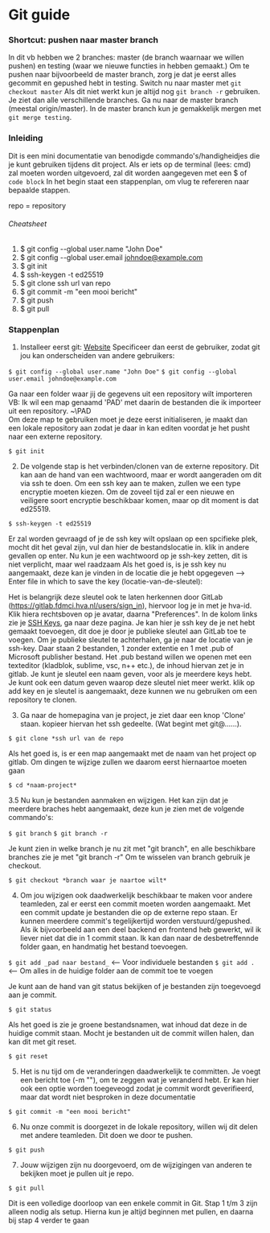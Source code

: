 # Git guide

### Shortcut: pushen naar master branch

In dit vb hebben we 2 branches: master (de branch waarnaar we willen pushen) en testing (waar we nieuwe functies in hebben gemaakt.)
Om te pushen naar bijvoorbeeld de master branch, zorg je dat je eerst alles gecommit en gepushed hebt in testing. 
Switch nu naar master met `git checkout master`
Als dit niet werkt kun je altijd nog `git branch -r` gebruiken. Je ziet dan alle verschillende branches.
Ga nu naar de master branch (meestal origin/master).
In de master branch kun je gemakkelijk mergen met `git merge testing`.

### Inleiding
Dit is een mini documentatie van benodigde commando's/handigheidjes die je kunt gebruiken tijdens dit project.
Als er iets op de terminal (lees: cmd) zal moeten worden uitgevoerd, zal dit worden aangegeven met een $ of `code block`
In het begin staat een stappenplan, om vlug te refereren naar bepaalde stappen.

repo = repository

###### Cheatsheet
1. $ git config --global user.name "John Doe"
2. $ git config --global user.email johndoe@example.com
3.  $ git init
4.  $ ssh-keygen -t ed25519
5.  $ git clone ssh url van repo
6.  $ git commit -m "een mooi bericht"
7.  $ git push
8. $ git pull


### Stappenplan

1.   Installeer eerst git: [Website](https://git-scm.com/downloads) 
    Specificeer dan eerst de gebruiker, zodat git jou kan onderscheiden van andere gebruikers: 

`$ git config --global user.name "John Doe"`
`$ git config --global user.email johndoe@example.com`


Ga naar een folder waar jij de gegevens uit een repository wilt importeren 
    VB: Ik wil een map genaamd 'PAD' met daarin de bestanden die ik importeer uit een repository.
            ~\PAD\
    Om deze map te gebruiken moet je deze eerst initialiseren, je maakt dan een lokale repository aan zodat je daar in kan editen voordat je het pusht naar een externe repository.

`$ git init`


2.   De volgende stap is het verbinden/clonen van de externe repository. Dit kan aan de hand van een wachtwoord, maar er wordt aangeraden om dit via ssh te doen.
    Om een ssh key aan te maken, zullen we een type encryptie moeten kiezen. Om de zoveel tijd zal er een nieuwe en veiligere soort encryptie beschikbaar komen, maar op dit moment is dat ed25519.

`$ ssh-keygen -t ed25519`

Er zal worden gevraagd of je de ssh key wilt opslaan op een spcifieke plek, mocht dit het geval zijn, vul dan hier de bestandslocatie in. klik in andere gevallen op enter.
    Nu kun je een wachtwoord op je ssh-key zetten, dit is niet verplicht, maar wel raadzaam
    Als het goed is, is je ssh key nu aangemaakt, deze kan je vinden in de locatie die je hebt opgegeven --> Enter file in which to save the key (locatie-van-de-sleutel):
    
Het is belangrijk deze sleutel ook te laten herkennen door GitLab (https://gitlab.fdmci.hva.nl/users/sign_in), hiervoor log je in met je hva-id.
    Klik hiera rechtsboven op je avatar, daarna "Preferences".
    In de kolom links zie je [SSH Keys](https://gitlab.fdmci.hva.nl/-/profile/keys), ga naar deze pagina.
    Je kan hier je ssh key de je net hebt gemaakt toevoegen, dit doe je door je publieke sleutel aan GitLab toe te voegen.
    Om je publieke sleutel te achterhalen, ga je naar de locatie van je ssh-key. Daar staan 2 bestanden, 1 zonder extentie en 1 met .pub of Microsoft publisher bestand.
    Het .pub bestand willen we openen met een texteditor (kladblok, sublime, vsc, n++ etc.), de inhoud hiervan zet je in gitlab.
    Je kunt je sleutel een naam geven, voor als je meerdere keys hebt. Je kunt ook een datum geven waarop deze sleutel niet meer werkt.
    klik op add key en je sleutel is aangemaakt, deze kunnen we nu gebruiken om een repository te clonen.
    


3. Ga naar de homepagina van je project, je ziet daar een knop 'Clone' staan. kopieer hiervan het ssh gedeelte. (Wat begint met git@......).

`$ git clone *ssh url van de repo`

Als het goed is, is er een map aangemaakt met de naam van het project op gitlab. Om dingen te wijzige zullen we daarom eerst hiernaartoe moeten gaan

`$ cd *naam-project*`

3.5    Nu kun je bestanden aanmaken en wijzigen. Het kan zijn dat je meerdere braches hebt aangemaakt, deze kun je zien met de volgende commando's:

`$ git branch`
`$ git branch -r`

Je kunt zien in welke branch je nu zit met "git branch", en alle beschikbare branches zie je met "git branch -r" Om te wisselen van branch gebruik je checkout.

`$ git checkout *branch waar je naartoe wilt*`



4.   Om jou wijzigen ook daadwerkelijk beschikbaar te maken voor andere teamleden, zal er eerst een commit moeten worden aangemaakt.
    Met een commit update je bestanden die op de externe repo staan. Er kunnen meerdere commit's tegelijkertijd worden verstuurd/gepushed.
    Als ik bijvoorbeeld aan een deel backend en frontend heb gewerkt, wil ik liever niet dat die in 1 commit staan. Ik kan dan naar de desbetreffennde folder gaan, en handmatig het bestand toevoegen.

`$ git add _pad naar bestand_` <-- Voor individuele bestanden
`$ git add .` <-- Om alles in de huidige folder aan de commit toe te voegen

Je kunt aan de hand van git status bekijken of je bestanden zijn toegevoegd aan je commit.

`$ git status`

Als het goed is zie je groene bestandsnamen, wat inhoud dat deze in de huidige commit staan. Mocht je bestanden uit de commit willen halen, dan kan dit met git reset.

`$ git reset`



5.   Het is nu tijd om de veranderingen daadwerkelijk te committen. Je voegt een bericht toe (-m ""), om te zeggen wat je veranderd hebt. Er kan hier ook een optie worden toegeveogd zodat je commit wordt geverifieerd, maar dat wordt niet besproken in deze documentatie

`$ git commit -m "een mooi bericht"`



6.  Nu onze commit is doorgezet in de lokale repository, willen wij dit delen met andere teamleden. Dit doen we door te pushen.

`$ git push`

7.  Jouw wijzigen zijn nu doorgevoerd, om de wijzigingen van anderen te bekijken moet je pullen uit je repo.

`$ git pull`

Dit is een volledige doorloop van een enkele commit in Git. Stap 1 t/m 3 zijn alleen nodig als setup. 
    Hierna kun je altijd beginnen met pullen, en daarna bij stap 4 verder te gaan
